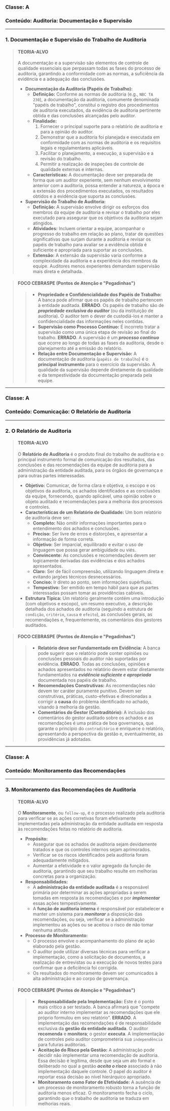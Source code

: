 ### **Classe:** A
### **Conteúdo:** Auditoria: Documentação e Supervisão

---

### **1. Documentação e Supervisão do Trabalho de Auditoria**

> #### **TEORIA-ALVO**
> A documentação e a supervisão são elementos de controle de qualidade essenciais que perpassam todas as fases do processo de auditoria, garantindo a conformidade com as normas, a suficiência da evidência e a adequação das conclusões.
>
> * **Documentação da Auditoria (Papéis de Trabalho):**
>     * **Definição:** Conforme as normas de auditoria (e.g., `NBC TA 230`), a documentação da auditoria, comumente denominada "papéis de trabalho", constitui o registro dos procedimentos de auditoria executados, da evidência de auditoria pertinente obtida e das conclusões alcançadas pelo auditor.
>     * **Finalidade:**
>         1.  Fornecer o principal suporte para o relatório de auditoria e para a opinião do auditor.
>         2.  Demonstrar que a auditoria foi planejada e executada em conformidade com as normas de auditoria e os requisitos legais e regulamentares aplicáveis.
>         3.  Facilitar o planejamento, a execução, a supervisão e a revisão do trabalho.
>         4.  Permitir a realização de inspeções de controle de qualidade externas e internas.
>     * **Características:** A documentação deve ser preparada de forma que um auditor experiente, sem nenhum envolvimento anterior com a auditoria, possa entender a natureza, a época e a extensão dos procedimentos executados, os resultados obtidos e a evidência que suporta as conclusões.
> * **Supervisão do Trabalho de Auditoria:**
>     * **Definição:** A supervisão envolve dirigir os esforços dos membros da equipe de auditoria e revisar o trabalho por eles executado para assegurar que os objetivos da auditoria sejam atingidos.
>     * **Atividades:** Incluem orientar a equipe, acompanhar o progresso do trabalho em relação ao plano, tratar de questões significativas que surjam durante a auditoria e revisar os papéis de trabalho para avaliar se a evidência obtida é suficiente e apropriada para suportar as conclusões.
>     * **Extensão:** A extensão da supervisão varia conforme a complexidade da auditoria e a experiência dos membros da equipe. Auditores menos experientes demandam supervisão mais direta e detalhada.

> #### **FOCO CEBRASPE (Pontos de Atenção e "Pegadinhas")**
> > * **Propriedade e Confidencialidade dos Papéis de Trabalho:** A banca pode afirmar que os papéis de trabalho pertencem à entidade auditada. **ERRADO**. Os papéis de trabalho são de ***propriedade exclusiva do auditor*** (ou da instituição de auditoria). O auditor tem o dever de custodiá-los e manter a confidencialidade das informações neles contidas.
> > * **Supervisão como Processo Contínuo:** É incorreto tratar a supervisão como uma única etapa de revisão ao final do trabalho. **ERRADO**. A supervisão é um ***processo contínuo*** que ocorre ao longo de todas as fases da auditoria, desde o planejamento até a emissão do relatório.
> > * **Relação entre Documentação e Supervisão:** A documentação de auditoria (`papéis de trabalho`) é o **principal instrumento** para o exercício da supervisão. A qualidade da supervisão depende diretamente da qualidade e da tempestividade da documentação preparada pela equipe.

---

### **Classe:** A
### **Conteúdo:** Comunicação: O Relatório de Auditoria

---

### **2. O Relatório de Auditoria**

> #### **TEORIA-ALVO**
> O **Relatório de Auditoria** é o produto final do trabalho de auditoria e o principal instrumento formal de comunicação dos resultados, das conclusões e das recomendações da equipe de auditoria para a administração da entidade auditada, para os órgãos de governança e para outras partes interessadas.
>
> * **Objetivo:** Comunicar, de forma clara e objetiva, o escopo e os objetivos da auditoria, os achados identificados e as conclusões da equipe, fornecendo, quando aplicável, uma opinião sobre o objeto auditado e recomendações para a melhoria dos processos e controles.
> * **Características de um Relatório de Qualidade:** Um bom relatório de auditoria deve ser:
>     * **Completo:** Não omitir informações importantes para o entendimento dos achados e conclusões.
>     * **Preciso:** Ser livre de erros e distorções, e apresentar a informação de forma correta.
>     * **Objetivo:** Ser imparcial, equilibrado e evitar o uso de linguagem que possa gerar ambiguidade ou viés.
>     * **Convincente:** As conclusões e recomendações devem ser logicamente derivadas das evidências e dos achados apresentados.
>     * **Claro:** Ser de fácil compreensão, utilizando linguagem direta e evitando jargões técnicos desnecessários.
>     * **Conciso:** Ir direto ao ponto, sem informações supérfluas.
>     * **Tempestivo:** Ser emitido em tempo hábil para que as partes interessadas possam tomar as providências cabíveis.
> * **Estrutura Típica:** Um relatório geralmente contém uma introdução (com objetivos e escopo), um resumo executivo, a descrição detalhada dos achados de auditoria (seguindo a estrutura de `condição`, `critério`, `causa` e `efeito`), as conclusões gerais, as recomendações e, frequentemente, os comentários dos gestores auditados.

> #### **FOCO CEBRASPE (Pontos de Atenção e "Pegadinhas")**
> > * **Relatório deve ser Fundamentado em Evidência:** A banca pode sugerir que o relatório pode conter opiniões ou conclusões pessoais do auditor não suportadas por evidência. **ERRADO**. Todas as conclusões, opiniões e achados apresentados no relatório devem estar diretamente fundamentados na ***evidência suficiente e apropriada*** documentada nos papéis de trabalho.
> > * **Recomendações Construtivas:** As recomendações não devem ter caráter puramente punitivo. Devem ser construtivas, práticas, custo-efetivas e direcionadas a corrigir a **causa** do problema identificado no achado, visando à melhoria da gestão.
> > * **Comentários do Gestor (Contraditório):** A inclusão dos comentários do gestor auditado sobre os achados e as recomendações é uma prática de boa governança, que garante o princípio do `contraditório` e enriquece o relatório, apresentando a perspectiva da gestão e, eventualmente, as providências já adotadas.

---

### **Classe:** A
### **Conteúdo:** Monitoramento das Recomendações

---

### **3. Monitoramento das Recomendações de Auditoria**

> #### **TEORIA-ALVO**
> O **Monitoramento**, ou `follow-up`, é o processo realizado pela auditoria para verificar se as ações corretivas foram efetivamente implementadas pela administração da entidade auditada em resposta às recomendações feitas no relatório de auditoria.
>
> * **Propósito:**
>     * Assegurar que os achados de auditoria sejam devidamente tratados e que os controles internos sejam aprimorados.
>     * Verificar se os riscos identificados pela auditoria foram adequadamente mitigados.
>     * Aumentar a efetividade e o valor agregado da função de auditoria, garantindo que seu trabalho resulte em melhorias concretas para a organização.
> * **Responsabilidades:**
>     * A **administração da entidade auditada** é a responsável primária por determinar as ações apropriadas a serem tomadas em resposta às recomendações e por ***implementar*** essas ações tempestivamente.
>     * A **função de auditoria interna** é responsável por estabelecer e manter um sistema para ***monitorar*** a disposição das recomendações, ou seja, verificar se a administração implementou as ações ou se aceitou o risco de não tomar nenhuma atitude.
> * **Processo de Monitoramento:**
>     * O processo envolve o acompanhamento do plano de ação elaborado pela gestão.
>     * O auditor pode utilizar diversas técnicas para verificar a implementação, como a solicitação de documentos, a realização de entrevistas ou a execução de novos testes para confirmar que a deficiência foi corrigida.
>     * Os resultados do monitoramento devem ser comunicados à alta administração e ao corpo de governança.

> #### **FOCO CEBRASPE (Pontos de Atenção e "Pegadinhas")**
> > * **Responsabilidade pela Implementação:** Este é o ponto mais crítico a ser testado. A banca afirmará que "compete ao auditor interno implementar as recomendações que ele próprio formulou em seu relatório". **ERRADO**. A implementação das recomendações é de responsabilidade exclusiva da **gestão da entidade auditada**. O auditor **recomenda** e **monitora**; o gestor **executa**. A implementação de controles pelo auditor comprometeria sua `independência` para futuras auditorias.
> > * **Aceitação do Risco pela Gestão:** A administração pode decidir não implementar uma recomendação de auditoria. Essa decisão é legítima, desde que seja um ato formal e deliberado no qual a gestão ***aceita o risco*** associado à não implementação daquele controle. O papel do auditor é reportar essa decisão ao nível hierárquico apropriado.
> > * **Monitoramento como Fator de Efetividade:** A ausência de um processo de monitoramento robusto torna a função de auditoria menos eficaz. O monitoramento fecha o ciclo, garantindo que o trabalho de auditoria se traduza em melhorias reais.
